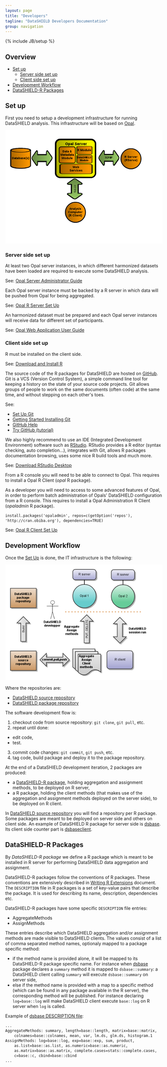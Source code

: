 ```yaml
---
layout: page
title: "Developers"
tagline: "DataSHIELD Developers Documentation"
group: navigation
---
```

{% include JB/setup %}

## Overview

* [Set up](#setup)
  * [Server side set up](#serversetup)
  * [Client side set up](#clientsetup)
* [Development Workflow](#flow)
* [DataSHIELD-R Packages](#packages)

<a name="setup"> </a>
## Set up

First you need to setup a development infrastructure for running DataSHIELD analysis. This infrastructure will be based on [Opal](http://wiki.obiba.org/display/OPALDOC).

![DataSHIELD Opal](../images/opal-implementation.png "DataSHIELD Opal")

<a name="serversetup"> </a>
### Server side set up

At least two Opal server instances, in which different harmonized datasets have been loaded are required to execute some DataSHIELD analysis.

See: [Opal Server Administrator Guide](http://wiki.obiba.org/display/OPALDOC/Opal+Server+Administrator+Guide)

Each Opal server instance must be backed by a R server in which data will be pushed from Opal for being aggregated.

See: [Opal R Server Set Up](http://wiki.obiba.org/display/OPALDOC/Opal+R+and+DataSHIELD+User+Guide#OpalRandDataSHIELDUserGuide-ServersideInstallation)

An harmonized dataset must be prepared and each Opal server instances will receive data for different set of participants.

See: [Opal Web Application User Guide](http://wiki.obiba.org/display/OPALDOCDEV/Opal+Web+Application+User+Guide)

<a name="clientsetup"> </a>
### Client side set up

R must be installed on the client side.

See: [Download and Install R](http://cran.r-project.org/)

The source code of the R packages for DataSHIELD are hosted on [GitHub](https://github.com/datashield). Git is a VCS (Version Control System), a simple command line tool for keeping a history on the state of your source code projects. Git allows groups of people to work on the same documents (often code) at the same time, and without stepping on each other's toes.

See:
* [Set Up Git](https://help.github.com/articles/set-up-git)
* [Getting Started Installing Git](http://git-scm.com/book/en/Getting-Started-Installing-Git)
* [GitHub Help](https://help.github.com)
* [Try GitHub (tutorial)](http://try.github.com)

We also highly recommend to use an IDE (Integrated Development Environment) software such as [RStudio](http://www.rstudio.com/). RStudio provides a R editor (syntax checking, auto completion...), integrates with Git, allows R packages documentation browsing, uses some nice R build tools and much more.

See: [Download RStudio Desktop](http://www.rstudio.com/ide/download/desktop)

From a R console you will need to be able to connect to Opal. This requires to install a Opal R Client (*opal* R package).

As a developer you will need to access to some advanced features of Opal, in order to perform batch administration of Opals' DataSHIELD configuration from a R console. This requires to install a Opal Administration R Client (*opaladmin* R package).

	install.packages('opaladmin', repos=c(getOption('repos'), 'http://cran.obiba.org'), dependencies=TRUE)

See: [Opal R Client Set Up](http://wiki.obiba.org/display/OPALDOC/Opal+R+and+DataSHIELD+User+Guide#OpalRandDataSHIELDUserGuide-ClientsideInstallation)

<a name="flow"> </a>
## Development Workflow

Once the [Set Up](#setup) is done, the IT infrastructure is the following:

![DataSHIELD Development Flow](../images/datashield-workflow-dev.png "DataSHIELD Development Flow")

Where the repositories are:
* [DataSHIELD source repository](https://github.com/datashield)
* [DataSHIELD package repository](http://cran.obiba.org/src/contrib)

The software development flow is:
1. checkout code from source repository: `git clone`, `git pull`, etc.
2. repeat until done:
  * edit code,
  * test.
3. commit code changes: `git commit`, `git push`, etc.
4. tag code, build package and deploy it to the package repository.

At the end of a DataSHIELD development iteration, 2 packages are produced:
* a [DataSHIELD-R package](#packages), holding aggregation and assignment methods, to be deployed on R server,
* a R package, holding the client methods (that makes use of the aggregation and assignment methods deployed on the server side), to be deployed on R client.

In [DataSHIELD source repository](https://github.com/datashield) you will find a repository per R package. Some packages are meant to be deployed on server side and others on client side. An example of DataSHIELD R package for server side is [dsbase](https://github.com/datashield/dsbase). Its client side counter part is [dsbaseclient](https://github.com/datashield/dsbaseclient).


<a name="packages"> </a>
## DataSHIELD-R Packages

By *DataSHIELD-R package* we define a R package which is meant to be installed in R server for performing DataSHIELD data aggregation and assignment.

DataSHIELD-R packages follow the conventions of R packages. These conventions are extensively described in [Writing R Extensions](http://cran.r-project.org/doc/manuals/R-exts.html) document. The `DESCRIPTION` file in R packages is a set of key-value pairs that describe the package. It is used for describing its name, description, dependencies etc.

DataSHIELD-R packages have some specific `DESCRIPTION` file entries:
* AggregateMethods
* AssignMethods

These entries describe which DataSHIELD aggregation and/or assignment methods are made visible to DataSHIELD clients. The values consist of a list of comma separated method names, optionaly mapped to a package specific method:
* if the method name is provided alone, it will be mapped to its DataSHIELD-R package specific name. For instance when [dsbase](https://github.com/datashield/dsbase) package declares a `summary` method it is mapped to `dsbase::summary`: a DataSHIELD client calling `summary` will execute `dsbase::summary` on server side,
* else if the method name is provided with a map to a specific method (which can be found in any package available in the R server), the corresponding method will be published. For instance declaring `log=base::log` will make DataSHIELD client execute `base::log` on R server when `log` is called.

Example of [dsbase DESCRIPTION file](https://github.com/datashield/dsbase/blob/master/DESCRIPTION):

	...
	AggregateMethods: summary, length=base::length, matrix=base::matrix,
    	colnames=base::colnames, mean, var, lm.ds, glm.ds, histogram.1
	AssignMethods: log=base::log, exp=base::exp, sum, product,
    	as.list=base::as.list, as.numeric=base::as.numeric,
    	as.matrix=base::as.matrix, complete.cases=stats::complete.cases,
    	c=base::c, cbind=base::cbind
    ...